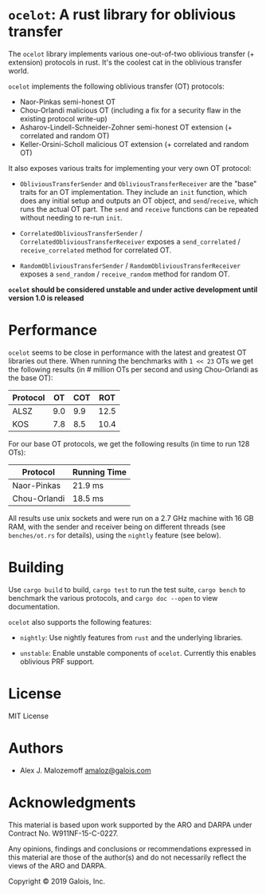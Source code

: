 # `ocelot`: A rust library for oblivious transfer

The `ocelot` library implements various one-out-of-two oblivious transfer (+
extension) protocols in rust. It's the coolest cat in the oblivious transfer
world.

`ocelot` implements the following oblivious transfer (OT) protocols:

* Naor-Pinkas semi-honest OT
* Chou-Orlandi malicious OT (including a fix for a security flaw in the existing protocol write-up)
* Asharov-Lindell-Schneider-Zohner semi-honest OT extension (+ correlated and random OT)
* Keller-Orsini-Scholl malicious OT extension (+ correlated and random OT)

It also exposes various traits for implementing your very own OT protocol:

* `ObliviousTransferSender` and `ObliviousTransferReceiver` are the "base"
  traits for an OT implementation. They include an `init` function, which does
  any initial setup and outputs an OT object, and `send`/`receive`, which runs
  the actual OT part. The `send` and `receive` functions can be repeated without
  needing to re-run `init`.

* `CorrelatedObliviousTransferSender` / `CorrelatedObliviousTransferReceiver`
  exposes a `send_correlated` / `receive_correlated` method for
  correlated OT.

* `RandomObliviousTransferSender` / `RandomObliviousTransferReceiver` exposes a
  `send_random` / `receive_random` method for random OT.

**`ocelot` should be considered unstable and under active development until
version 1.0 is released**

# Performance

`ocelot` seems to be close in performance with the latest and greatest OT
libraries out there. When running the benchmarks with `1 << 23` OTs we get the
following results (in # million OTs per second and using Chou-Orlandi as the
base OT):

| Protocol |  OT | COT |  ROT |
|----------|-----|-----|------|
| ALSZ     | 9.0 | 9.9 | 12.5 |
| KOS      | 7.8 | 8.5 | 10.4 |

For our base OT protocols, we get the following results (in time to run 128
OTs):

| Protocol     | Running Time |
|--------------|--------------|
| Naor-Pinkas  | 21.9 ms      |
| Chou-Orlandi | 18.5 ms      |

All results use unix sockets and were run on a 2.7 GHz machine with 16 GB RAM,
with the sender and receiver being on different threads (see `benches/ot.rs` for
details), using the `nightly` feature (see below).

# Building

Use `cargo build` to build, `cargo test` to run the test suite, `cargo bench` to
benchmark the various protocols, and `cargo doc --open` to view documentation.

`ocelot` also supports the following features:

* `nightly`: Use nightly features from `rust` and the underlying libraries.

* `unstable`: Enable unstable components of `ocelot`. Currently this enables
  oblivious PRF support.

# License

MIT License

# Authors

- Alex J. Malozemoff <amaloz@galois.com>

# Acknowledgments

This material is based upon work supported by the ARO and DARPA under Contract
No. W911NF-15-C-0227.

Any opinions, findings and conclusions or recommendations expressed in this
material are those of the author(s) and do not necessarily reflect the views of
the ARO and DARPA.

Copyright © 2019 Galois, Inc.
